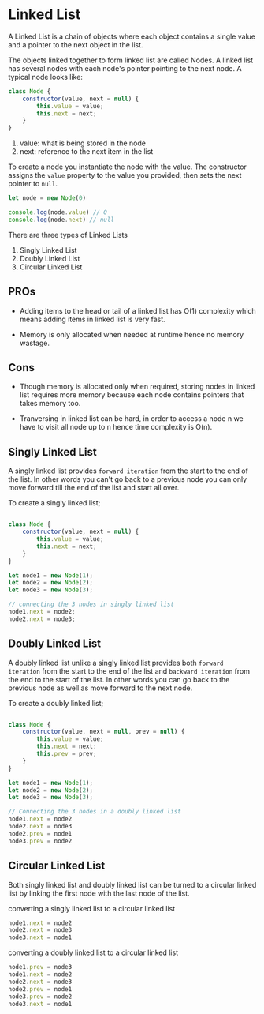 # Linked List

A Linked List is a chain of objects where each object contains a single value and a pointer to the next object in the list.

The objects linked together to form linked list are called Nodes. A linked list has several nodes with each node's pointer pointing to the next node.  A typical node looks like:

```javascript
class Node {
    constructor(value, next = null) {
        this.value = value;
        this.next = next;
    }
}
```

1. value: what is being stored in the node
2. next: reference to the next item in the list

To create a node you instantiate the node with the value. The constructor assigns the `value` property to the value you provided, then sets the next pointer to `null`.

```javascript
let node = new Node(0)

console.log(node.value) // 0
console.log(node.next) // null
```

There are three types of Linked Lists

1. Singly Linked List
2. Doubly Linked List
3. Circular Linked List

## PROs

* Adding items to the head or tail of a linked list has O(1) complexity which means adding items in linked list is very fast.

* Memory is only allocated when needed at runtime hence no memory wastage.

## Cons

* Though memory is allocated only when required, storing nodes in linked list requires more memory because each node contains pointers that takes memory too.

* Tranversing in linked list can be hard, in order to access a node n we have to visit all node up to n hence time complexity is O(n).

## Singly Linked List

A singly linked list provides `forward iteration` from the start to the end of the list. In other words you can't go back to a previous node you can only move forward till the end of the list and start all over.

To create a singly linked list;

```javascript

class Node {
    constructor(value, next = null) {
        this.value = value;
        this.next = next;
    }
}

let node1 = new Node(1);
let node2 = new Node(2);
let node3 = new Node(3);

// connecting the 3 nodes in singly linked list
node1.next = node2;
node2.next = node3;

```

## Doubly Linked List

A doubly linked list unlike a singly linked list provides both `forward iteration` from the start to the end of the list and `backward iteration` from the end to the start of the list. In other words you can go back to the previous node as well as move forward to the next node.

To create a doubly linked list;

```javascript

class Node {
    constructor(value, next = null, prev = null) {
        this.value = value;
        this.next = next;
        this.prev = prev;
    }
}

let node1 = new Node(1);
let node2 = new Node(2);
let node3 = new Node(3);

// Connecting the 3 nodes in a doubly linked list
node1.next = node2
node2.next = node3
node2.prev = node1
node3.prev = node2
```

## Circular Linked List

Both singly linked list and doubly linked list can be turned to a circular linked list by linking the first node with the last node of the list.

converting a singly linked list to a circular linked list

```javascript
node1.next = node2
node2.next = node3
node3.next = node1
```

converting a doubly linked list to a circular linked list

```javascript
node1.prev = node3
node1.next = node2
node2.next = node3
node2.prev = node1
node3.prev = node2
node3.next = node1
```
